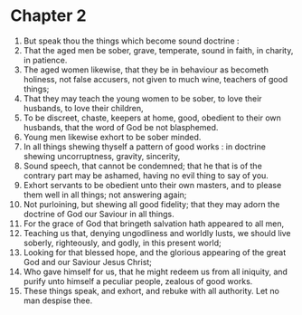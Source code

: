 # Chapter 2

1. But speak thou the things which become sound doctrine :
2. That the aged men be sober, grave, temperate, sound in faith, in charity, in patience.
3. The aged women likewise, that they be in behaviour as becometh holiness, not false accusers, not given to much wine, teachers of good things;
4. That they may teach the young women to be sober, to love their husbands, to love their children,
5. To be discreet, chaste, keepers at home, good, obedient to their own husbands, that the word of God be not blasphemed.
6. Young men likewise exhort to be sober minded.
7. In all things shewing thyself a pattern of good works : in doctrine shewing uncorruptness, gravity, sincerity,
8. Sound speech, that cannot be condemned; that he that is of the contrary part may be ashamed, having no evil thing to say of you.
9. Exhort servants to be obedient unto their own masters, and to please them well in all things; not answering again;
10. Not purloining, but shewing all good fidelity; that they may adorn the doctrine of God our Saviour in all things.
11. For the grace of God that bringeth salvation hath appeared to all men,
12. Teaching us that, denying ungodliness and worldly lusts, we should live soberly, righteously, and godly, in this present world;
13. Looking for that blessed hope, and the glorious appearing of the great God and our Saviour Jesus Christ;
14. Who gave himself for us, that he might redeem us from all iniquity, and purify unto himself a peculiar people, zealous of good works.
15. These things speak, and exhort, and rebuke with all authority. Let no man despise thee.

